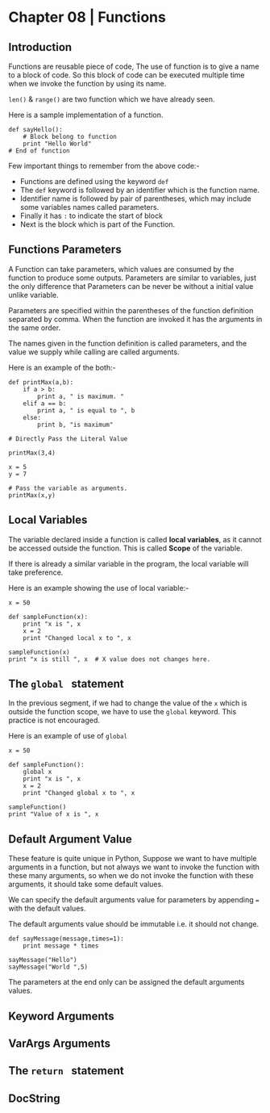# Chapter 08 | Functions #

## Introduction ##

Functions are reusable piece of code, The use of function is to give a name to a block of code. So this block of code can be executed multiple time when we invoke the function by using its name.

`len()` & `range()` are two function which we have already seen.

Here is a sample implementation of a function.

````
def sayHello():
    # Block belong to function
    print "Hello World"
# End of function
````
Few important things to remember from the above code:-

* Functions are defined using the keyword `def`
* The `def` keyword is followed by an identifier which is the function name.
* Identifier name is followed by pair of parentheses, which may include some variables names called parameters.
* Finally it has `:` to indicate the start of block
* Next is the block which is part of the Function.

## Functions Parameters ##

A Function can take parameters, which values are consumed by the function to produce some outputs. Parameters are similar to variables, just the only difference that Parameters can be never be without a initial value unlike variable.

Parameters are specified within the parentheses of the function definition separated by comma. When the function are invoked it has the arguments in the same order.

The names given in the function definition is called parameters, and the value we supply while calling are called arguments.

Here is an example of the both:-

````
def printMax(a,b):
    if a > b:
        print a, " is maximum. "
    elif a == b:
        print a, " is equal to ", b
    else:
        print b, "is maximum"

# Directly Pass the Literal Value

printMax(3,4)

x = 5
y = 7

# Pass the variable as arguments.
printMax(x,y)
````

## Local Variables ##

The variable declared inside a function is called **local variables**, as it cannot be accessed outside the function. This is called **Scope** of the variable.

If there is already a similar variable in the program, the local variable will take preference.

Here is an example showing the use of local variable:-

````
x = 50

def sampleFunction(x):
    print "x is ", x
    x = 2
    print "Changed local x to ", x

sampleFunction(x)
print "x is still ", x  # X value does not changes here.
````

## The `global ` statement ##

In the previous segment, if we had to change the value of the `x` which is outside the function scope, we have to use the `global` keyword. This practice is not encouraged.

Here is an example of use of `global`
````
x = 50

def sampleFunction():
    global x
    print "x is ", x
    x = 2
    print "Changed global x to ", x

sampleFunction()
print "Value of x is ", x   
````

## Default Argument Value ##

These feature is quite unique in Python, Suppose we want to have multiple arguments in a function, but not always we want to invoke the function with these many arguments, so when we do not invoke the function with these arguments, it should take some default values.

We can specify the default arguments value for parameters by appending `=` with the default values.

The default arguments value should be immutable i.e. it should not change.

````
def sayMessage(message,times=1):
    print message * times

sayMessage("Hello")
sayMessage("World ",5)
````

The parameters at the end only can be assigned the default arguments values.

## Keyword Arguments ##

## VarArgs Arguments ##

## The `return ` statement ##

## DocString ##
